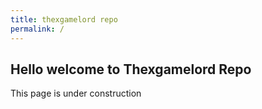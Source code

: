 ```yaml
---
title: thexgamelord repo
permalink: /
---
```


## Hello welcome to Thexgamelord Repo

This page is under construction
